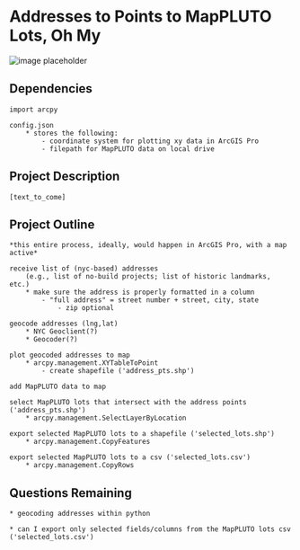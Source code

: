 # Addresses to Points to MapPLUTO Lots, Oh My

![image placeholder](http://i.imgur.com/KCDPWhM.gif)

## Dependencies

	import arcpy

	config.json
		* stores the following:
			- coordinate system for plotting xy data in ArcGIS Pro
			- filepath for MapPLUTO data on local drive

## Project Description

	[text_to_come]

## Project Outline

	*this entire process, ideally, would happen in ArcGIS Pro, with a map active*

	receive list of (nyc-based) addresses
		(e.g., list of no-build projects; list of historic landmarks, etc.)
		* make sure the address is properly formatted in a column
			- "full address" = street number + street, city, state
				- zip optional    

	geocode addresses (lng,lat)
		* NYC Geoclient(?)
		* Geocoder(?)

	plot geocoded addresses to map
		* arcpy.management.XYTableToPoint
			- create shapefile ('address_pts.shp')

	add MapPLUTO data to map

	select MapPLUTO lots that intersect with the address points ('address_pts.shp')
		* arcpy.management.SelectLayerByLocation

	export selected MapPLUTO lots to a shapefile ('selected_lots.shp')
		* arcpy.management.CopyFeatures

	export selected MapPLUTO lots to a csv ('selected_lots.csv')
		* arcpy.management.CopyRows

## Questions Remaining

	* geocoding addresses within python

	* can I export only selected fields/columns from the MapPLUTO lots csv ('selected_lots.csv')

